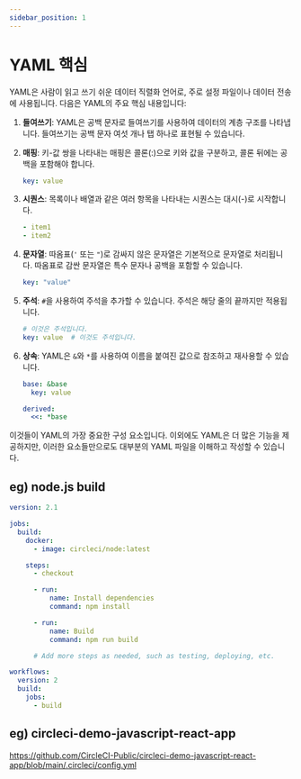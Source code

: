 ```yaml
---
sidebar_position: 1
---
```


# YAML 핵심

YAML은 사람이 읽고 쓰기 쉬운 데이터 직렬화 언어로, 주로 설정 파일이나 데이터 전송에 사용됩니다. 다음은 YAML의 주요 핵심 내용입니다:

1. **들여쓰기**: YAML은 공백 문자로 들여쓰기를 사용하여 데이터의 계층 구조를 나타냅니다. 들여쓰기는 공백 문자 여섯 개나 탭 하나로 표현될 수 있습니다.

2. **매핑**: 키-값 쌍을 나타내는 매핑은 콜론(:)으로 키와 값을 구분하고, 콜론 뒤에는 공백을 포함해야 합니다.

    ```yaml
    key: value
    ```

3. **시퀀스**: 목록이나 배열과 같은 여러 항목을 나타내는 시퀀스는 대시(-)로 시작합니다.

    ```yaml
    - item1
    - item2
    ```

4. **문자열**: 따옴표(`'` 또는 `"`)로 감싸지 않은 문자열은 기본적으로 문자열로 처리됩니다. 따옴표로 감싼 문자열은 특수 문자나 공백을 포함할 수 있습니다.

    ```yaml
    key: "value"
    ```

5. **주석**: `#`을 사용하여 주석을 추가할 수 있습니다. 주석은 해당 줄의 끝까지만 적용됩니다.

    ```yaml
    # 이것은 주석입니다.
    key: value  # 이것도 주석입니다.
    ```

6. **상속**: YAML은 `&`와 `*`를 사용하여 이름을 붙여진 값으로 참조하고 재사용할 수 있습니다.

    ```yaml
    base: &base
      key: value

    derived:
      <<: *base
    ```

이것들이 YAML의 가장 중요한 구성 요소입니다. 이외에도 YAML은 더 많은 기능을 제공하지만, 이러한 요소들만으로도 대부분의 YAML 파일을 이해하고 작성할 수 있습니다.


## eg) node.js build  

```yaml
version: 2.1

jobs:
  build:
    docker:
      - image: circleci/node:latest

    steps:
      - checkout

      - run:
          name: Install dependencies
          command: npm install

      - run:
          name: Build
          command: npm run build

      # Add more steps as needed, such as testing, deploying, etc.

workflows:
  version: 2
  build:
    jobs:
      - build

```

## eg) circleci-demo-javascript-react-app

https://github.com/CircleCI-Public/circleci-demo-javascript-react-app/blob/main/.circleci/config.yml